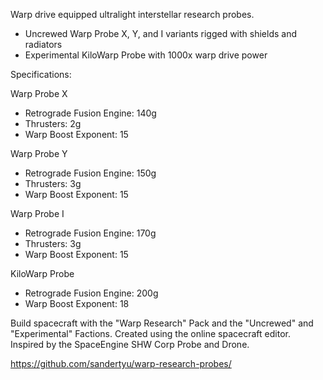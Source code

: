 Warp drive equipped ultralight interstellar research probes.
- Uncrewed Warp Probe X, Y, and I variants rigged with shields and radiators
- Experimental KiloWarp Probe with 1000x warp drive power

Specifications:

Warp Probe X
- Retrograde Fusion Engine: 140g
- Thrusters: 2g
- Warp Boost Exponent: 15

Warp Probe Y
- Retrograde Fusion Engine: 150g
- Thrusters: 3g
- Warp Boost Exponent: 15

Warp Probe I
- Retrograde Fusion Engine: 170g
- Thrusters: 3g
- Warp Boost Exponent: 15

KiloWarp Probe
- Retrograde Fusion Engine: 200g
- Warp Boost Exponent: 18

Build spacecraft with the "Warp Research" Pack and the "Uncrewed" and "Experimental" Factions.
Created using the online spacecraft editor. Inspired by the SpaceEngine SHW Corp Probe and Drone.

https://github.com/sandertyu/warp-research-probes/
